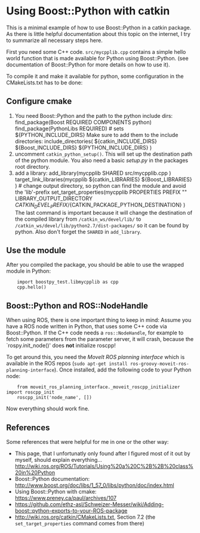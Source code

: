 Using Boost::Python with catkin
===============================

This is a minimal example of how to use Boost::Python in a catkin package.
As there is little helpful documentation about this topic on the internet, I try to summarize
all necessary steps here.

First you need some C++ code. `src/mycpplib.cpp` contains a simple hello world function that is
made available for Python using Boost::Python. (see documentation of Boost::Python for more
details on how to use it).

To compile it and make it available for python, some configuration in the CMakeLists.txt has to
be done:


Configure cmake
---------------

 1. You need Boost::Python and the path to the python include dirs:
        find_package(Boost REQUIRED COMPONENTS python)
        find_package(PythonLibs REQUIRED) # sets ${PYTHON_INCLUDE_DIRS}
    Make sure to add them to the include directories:
        include_directories(
          ${catkin_INCLUDE_DIRS}
          ${Boost_INCLUDE_DIRS}
          ${PYTHON_INCLUDE_DIRS}
        )
 2. uncomment `catkin_python_setup()`. This will set up the destination path of the python
    module. You also need a basic _setup.py_ in the packages root directory.
 3. add a library:
        add_library(mycpplib SHARED
          src/mycpplib.cpp
        )
        target_link_libraries(mycpplib
          ${catkin_LIBRARIES}
          ${Boost_LIBRARIES}
        )
        # change output directory, so python can find the module and avoid the 'lib'-prefix
        set_target_properties(mycpplib PROPERTIES
          PREFIX "" 
          LIBRARY_OUTPUT_DIRECTORY ${CATKIN_DEVEL_PREFIX}/${CATKIN_PACKAGE_PYTHON_DESTINATION}
        )
    The last command is important because it will change the destination of the compiled library
    from `/catkin_ws/devel/lib/` to `/catkin_ws/devel/lib/python2.7/dist-packages/` so it can be
    found by python.
    Also don't forget the `SHARED` in `add_library`.


Use the module
--------------

After you compiled the package, you should be able to use the wrapped module in Python:

        import boostpy_test.libmycpplib as cpp
        cpp.hello()


Boost::Python and ROS::NodeHandle
---------------------------------

When using ROS, there is one important thing to keep in mind: Assume you have a ROS node written
in Python, that uses some C++ code via Boost::Python.
If the C++ code needs a `ros::NodeHandle`, for example to fetch some parameters from the
parameter server, it will crash, because the `rospy.init_node()' does **not** initialize roscpp!

To get around this, you need the _MoveIt ROS planning interface_ which is available in the ROS
repos (`sudo apt-get install ros-groovy-moveit-ros-planning-interface`). Once installed, add
the following code to your Python node:

        from moveit_ros_planning_interface._moveit_roscpp_initializer import roscpp_init
        roscpp_init('node_name', [])
        
Now everything should work fine.

References
----------

Some references that were helpful for me in one or the other way:

 * This page, that I unfortunatly only found after I figured most of it out by myself, should
   explain everything...
   http://wiki.ros.org/ROS/Tutorials/Using%20a%20C%2B%2B%20class%20in%20Python
 * Boost::Python documentation: http://www.boost.org/doc/libs/1_57_0/libs/python/doc/index.html
 * Using Boost::Python with cmake: https://www.preney.ca/paul/archives/107
 * https://github.com/ethz-asl/Schweizer-Messer/wiki/Adding-boost::python-exports-to-your-ROS-package
 * http://wiki.ros.org/catkin/CMakeLists.txt, Section 7.2 (the `set_target_properties` command
   comes from there)
